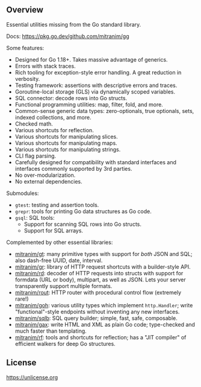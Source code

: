 ## Overview

Essential utilities missing from the Go standard library.

Docs: https://pkg.go.dev/github.com/mitranim/gg

Some features:

* Designed for Go 1.18+. Takes massive advantage of generics.
* Errors with stack traces.
* Rich tooling for exception-style error handling. A great reduction in verbosity.
* Testing framework: assertions with descriptive errors and traces.
* Goroutine-local storage (GLS) via dynamically scoped variables.
* SQL connector: decode rows into Go structs.
* Functional programming utilities: map, filter, fold, and more.
* Common-sense generic data types: zero-optionals, true optionals, sets, indexed collections, and more.
* Checked math.
* Various shortcuts for reflection.
* Various shortcuts for manipulating slices.
* Various shortcuts for manipulating maps.
* Various shortcuts for manipulating strings.
* CLI flag parsing.
* Carefully designed for compatibility with standard interfaces and interfaces commonly supported by 3rd parties.
* No over-modularization.
* No external dependencies.

Submodules:

* `gtest`: testing and assertion tools.
* `grepr`: tools for printing Go data structures as Go code.
* `gsql`: SQL tools:
  * Support for scanning SQL rows into Go structs.
  * Support for SQL arrays.

Complemented by other essential libraries:
* [mitranim/gt](https://github.com/mitranim/gt): many primitive types with support for _both_ JSON and SQL; also dash-free UUID, date, interval.
* [mitranim/gr](https://github.com/mitranim/gr): library of HTTP request shortcuts with a builder-style API.
* [mitranim/rd](https://github.com/mitranim/rd): decoder of HTTP requests into structs with support for formdata (URL or body), multipart, as well as JSON. Lets your server transparently support multiple formats.
* [mitranim/rout](https://github.com/mitranim/rout): HTTP router with procedural control flow (extremely rare!)
* [mitranim/goh](https://github.com/mitranim/goh): various utility types which implement `http.Handler`; write "functional"-style endpoints without inventing any new interfaces.
* [mitranim/sqlb](https://github.com/mitranim/sqlb): SQL query builder; simple, fast, safe, composable.
* [mitranim/gax](https://github.com/mitranim/gax): write HTML and XML as plain Go code; type-checked and much faster than templating.
* [mitranim/rf](https://github.com/mitranim/rf): tools and shortcuts for reflection; has a "JIT compiler" of efficient walkers for deep Go structures.

## License

https://unlicense.org
